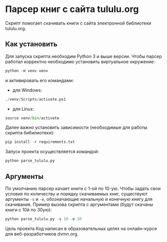 # Парсер книг с сайта tululu.org
Скрипт помогает скачивать книги с сайта электронной библиотеки tululu.org.

## Как установить
Для запуска скрипта необходим Python 3 и выше версии.
Чтобы парсер работал корректно необходимо установить виртуальное окружение:
```python
python -m venv venv

```
и активировать его командами:
- для Windows:
```python
./venv/Scripts/activate.ps1
```
- для Linux:
```python
source venv/bin/activate
```
Далее важно установить зависимости (необходимые для работы скрипта бибилиотеки):
```python
pip install -r requirements.txt
```
Запуск проекта осуществляется командой:
```python
python parse_tululu.py
```
## Аргументы
По умолчанию парсер качает книги с 1-ой по 10-ую. Чтобы задать свои условия по количеству и порядку скачиваемых книг, существуют аргументы `-s` и `-e`, обозначающие начальную и конечную книгу для скачивания.
Пример вызова скрипта с аргументами (будут скачаны книги с 10й по 30ую):
```python
python parse_tululu.py -s 10 -e 30
```

Цель проекта
Код написан в образовательных целях на онлайн-курсе для веб-разработчиков dvmn.org.